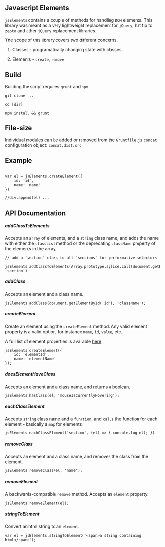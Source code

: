 ## Javascript Elements

`jsElements` contains a couple of methods for handling `DOM` elements.  This library was meant as a very lightweight replacement for `jQuery`, hat tip to `zepto` and other `jQuery` replacement libraries.

The scope of this library covers two different concerns.

1. Classes - programatically changing state with classes. 

2. Elements - `create`, `remove`


## Build

Building the script requires `grunt` and `npm`

```
git clone ...

cd [dir]

npm install && grunt

```

## File-size

Individual modules can be added or removed from the `Gruntfile.js` `concat` configuration object: `concat.dist.src`.   


## Example

```

var el = jsElements.createElement({
	id: 'id',
	name: 'name'
})

//div.append(el) ...

```

## API Documentation

##### addClassToElements

Accepts an `array` of elements, and a `string` class name, and adds the name with either the `classList` method or the deprecating `className` property of the elements in the array. 

```
// add a `section` class to all `sections` for performative selectors
 jsElements.addClassToElements(Array.prototype.splice.call(document.getElementsTag('section')), 'section');

``` 

##### addClass

Accepts an element and a class name.

```
jsElements.addClass(document.getElementById('id'), 'className');
```

##### createElement

Create an element using the `createElement` method.  Any valid element property is a valid option, for instance `name`, `id`, `value`, etc. 

A full list of element properties is available [here](https://developer.mozilla.org/en-US/docs/Web/API/Element)

```
jsElements.createElement({
    id: 'elementId',
    name: 'elementName'
});
```

##### doesElementHaveClass

Accepts an element and a class name, and returns a boolean.

```
jsElements.hasClass(el, 'mouseIsCurrentlyHovering');
```

##### eachClassElement

Accepts `string` class name and a `function`, and `calls` the function for each element - basically a `map` for elements. 

```
jsElements.eachClassElement('section', (el) => { console.log(el); })
```



##### removeClass

Accepts an element and a class name, and removes the class from the element.

```
jsElements.removeClass(el, 'name');
```


##### removeElement

A backwards-compatible `remove` method.  Accepts an `element` property. 

```
jsElements.removeElement(el);
```

##### stringToElement

Convert an html string to an `element`. 

```
var el = jsElements.stringToElement('<span>a string containing html</span>');
```
